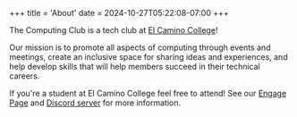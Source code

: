 +++
title = 'About'
date = 2024-10-27T05:22:08-07:00
+++


The Computing Club is a tech club at [El Camino College](https://www.elcamino.edu/)!

Our mission is to promote all aspects of computing through events and meetings, create an inclusive space for sharing ideas and experiences, and help develop skills that will help members succeed in their technical careers.

If you're a student at El Camino College feel free to attend! See our [Engage Page](https://elcamino.campuslabs.com/engage/organization/computerinformationsystems) and [Discord server](https://discord.com/invite/pcRzzAESWJ) for more information.
